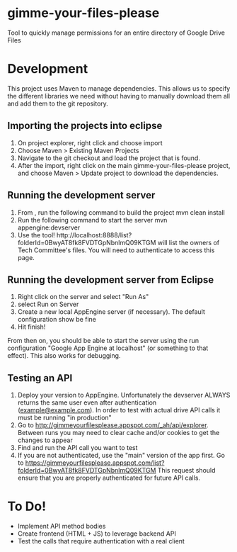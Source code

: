 gimme-your-files-please
=======================

Tool to quickly manage permissions for an entire directory of Google Drive Files




Development
===========

This project uses Maven to manage dependencies.  This allows us to specify the different libraries we need without having to manually download them all and add them to the git repository.

Importing the projects into eclipse
-----------------------------------
1.  On project explorer, right click and choose import
2.  Choose Maven > Existing Maven Projects
3.  Navigate to the git checkout and load the project that is found.
4.  After the import, right click on the main gimme-your-files-please project, and choose Maven > Update project to download the dependencies.
  
Running the development server
------------------------------
1.  From <basedir>, run the following command to build the project
        mvn clean install 
2.  Run the following command to start the server
        mvn appengine:devserver
3.  Use the tool!  http://localhost:8888/list?folderId=0BwyAT8fk8FVDTGpNbnlmQ09KTGM will list the owners of Tech Committee's files.  You will need to authenticate to access this page.
        
Running the development server from Eclipse
------------------------------------------------------------
1.  Right click on the server and select "Run As"
2.  select Run on Server
3.  Create a new local AppEngine server (if necessary).  The default configuration show be fine
4.  Hit finish!

From then on, you should be able to start the server using the run configuration "Google App Engine at localhost" (or something to that effect).  This also works for debugging.


Testing an API
--------------

1.  Deploy your version to AppEngine.  Unfortunately the devserver ALWAYS returns the same user even after authentication (example@example.com).  In order to test with actual drive API calls it must be running "in production"
2.  Go to http://gimmeyourfilesplease.appspot.com/_ah/api/explorer.  Between runs you may need to clear cache and/or cookies to get the changes to appear
3.  Find and run the API call you want to test
4.  If you are not authenticated, use the "main" version of the app first.  Go to https://gimmeyourfilesplease.appspot.com/list?folderId=0BwyAT8fk8FVDTGpNbnlmQ09KTGM  This request should ensure that you are properly authenticated for future API calls.

To Do!
======

* Implement API method bodies
* Create frontend (HTML + JS) to leverage backend API
* Test the calls that require authentication with a real client

